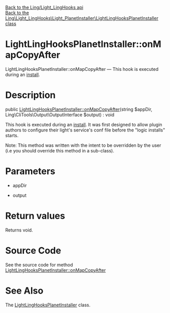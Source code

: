 [Back to the Ling/Light_LingHooks api](https://github.com/lingtalfi/Light_LingHooks/blob/master/doc/api/Ling/Light_LingHooks.md)<br>
[Back to the Ling\Light_LingHooks\Light_PlanetInstaller\LightLingHooksPlanetInstaller class](https://github.com/lingtalfi/Light_LingHooks/blob/master/doc/api/Ling/Light_LingHooks/Light_PlanetInstaller/LightLingHooksPlanetInstaller.md)


LightLingHooksPlanetInstaller::onMapCopyAfter
================



LightLingHooksPlanetInstaller::onMapCopyAfter — This hook is executed during an [install](https://github.com/lingtalfi/TheBar/blob/master/discussions/import-install.md#summary).




Description
================


public [LightLingHooksPlanetInstaller::onMapCopyAfter](https://github.com/lingtalfi/Light_LingHooks/blob/master/doc/api/Ling/Light_LingHooks/Light_PlanetInstaller/LightLingHooksPlanetInstaller/onMapCopyAfter.md)(string $appDir, Ling\CliTools\Output\OutputInterface $output) : void




This hook is executed during an [install](https://github.com/lingtalfi/TheBar/blob/master/discussions/import-install.md#summary).
It was first designed to allow  plugin authors to configure their light's service's conf file before the "logic installs" starts.

Note: This method was written with the intent to be overridden by the user (i.e you should override this method in a sub-class).



Parameters
================


- appDir

    

- output

    


Return values
================

Returns void.








Source Code
===========
See the source code for method [LightLingHooksPlanetInstaller::onMapCopyAfter](https://github.com/lingtalfi/Light_LingHooks/blob/master/Light_PlanetInstaller/LightLingHooksPlanetInstaller.php#L22-L33)


See Also
================

The [LightLingHooksPlanetInstaller](https://github.com/lingtalfi/Light_LingHooks/blob/master/doc/api/Ling/Light_LingHooks/Light_PlanetInstaller/LightLingHooksPlanetInstaller.md) class.



